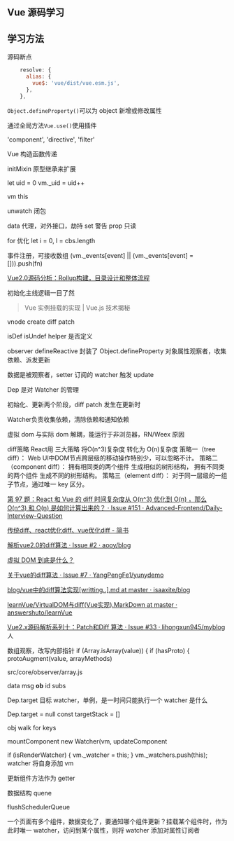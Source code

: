 ## Vue 源码学习

## 学习方法

源码断点
```js
    resolve: {
      alias: {
        vue$: 'vue/dist/vue.esm.js',
      },
    },
```


`Object.defineProperty()`可以为 object 新增或修改属性

通过全局方法`Vue.use()`使用插件

  'component',
  'directive',
  'filter'

Vue 构造函数传递

initMixin 原型继承来扩展

let uid = 0
    vm._uid = uid++

vm this

unwatch 闭包

data 代理，对外接口，劫持 set 警告
prop 只读

for 优化 let i = 0, l = cbs.length

事件注册，可接收数组
      (vm._events[event] || (vm._events[event] = [])).push(fn)

[Vue2.0源码分析：Rollup构建，目录设计和整体流程](https://juejin.cn/post/6888558610923110407)

初始化主线逻辑一目了然

> Vue 实例挂载的实现 | Vue.js 技术揭秘

vnode
create diff patch

isDef isUndef helper 是否定义

observer defineReactive 封装了 Object.defineProperty
对象属性观察者，收集依赖、派发更新

数据是被观察者，setter 订阅的 watcher 触发 update

Dep 是对 Watcher 的管理

初始化、更新两个阶段，diff patch 发生在更新时

Watcher负责收集依赖，清除依赖和通知依赖

虚拟 dom 与实际 dom 解耦，能运行于非浏览器，RN/Weex 原因

diff策略
React用 三大策略 将O(n^3)复杂度 转化为 O(n)复杂度
策略一（tree diff）：
    Web UI中DOM节点跨层级的移动操作特别少，可以忽略不计。
策略二（component diff）：
    拥有相同类的两个组件 生成相似的树形结构，
    拥有不同类的两个组件 生成不同的树形结构。
策略三（element diff）：
    对于同一层级的一组子节点，通过唯一 key 区分。

[第 97 题：React 和 Vue 的 diff 时间复杂度从 O(n^3) 优化到 O(n) ，那么 O(n^3) 和 O(n) 是如何计算出来的？ · Issue #151 · Advanced-Frontend/Daily-Interview-Question](https://github.com/Advanced-Frontend/Daily-Interview-Question/issues/151#issuecomment-510311760)

[传统diff、react优化diff、vue优化diff - 简书](https://www.jianshu.com/p/398e63dc1969)

[解析vue2.0的diff算法 · Issue #2 · aooy/blog](https://github.com/aooy/blog/issues/2)

[虚拟 DOM 到底是什么？](https://juejin.cn/post/6844903870229905422#heading-7)

[关于vue的diff算法 · Issue #7 · YangPengFe1/yunydemo](https://github.com/YangPengFe1/yunydemo/issues/7)

[blog/vue中的diff算法实现[writting..].md at master · isaaxite/blog](https://github.com/isaaxite/blog/blob/master/docs/vue-analysis/vue%25E4%25B8%25AD%25E7%259A%2584diff%25E7%25AE%2597%25E6%25B3%2595%25E5%25AE%259E%25E7%258E%25B0%255Bwritting..%255D.md)

[learnVue/VirtualDOM与diff(Vue实现).MarkDown at master · answershuto/learnVue](https://github.com/answershuto/learnVue/blob/master/docs/VirtualDOM%25E4%25B8%258Ediff(Vue%25E5%25AE%259E%25E7%258E%25B0).MarkDown)

[Vue2.x源码解析系列十：Patch和Diff 算法 · Issue #33 · lihongxun945/myblog](https://github.com/lihongxun945/myblog/issues/33)人

数组观察，改写内部指针 
    if (Array.isArray(value)) {
      if (hasProto) {
        protoAugment(value, arrayMethods)

src/core/observer/array.js

data
    msg
        __ob__
            id
            subs

Dep.target 目标 watcher，单例，是一时间只能执行一个
watcher 是什么

Dep.target = null
const targetStack = []

obj walk for keys

mountComponent
    new Watcher(vm, updateComponent
        
  if (isRenderWatcher) {
    vm._watcher = this;
  }
  vm._watchers.push(this);
watcher 将自身添加 vm

更新组件方法作为 getter

数据结构 quene

flushSchedulerQueue

一个页面有多个组件，数据变化了，要通知哪个组件更新？挂载某个组件时，作为此时唯一 watcher，访问到某个属性，则将 watcher 添加对属性订阅者

